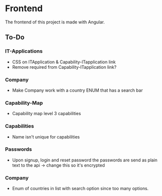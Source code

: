
# Frontend
The frontend of this project is made with Angular. 

## To-Do

### IT-Applications
* CSS on ITApplication & Capability-ITapplication link
* Remove required from Capability-ITapplication link?

### Company 
* Make Company work with a country ENUM that has a search bar

### Capability-Map
* Capability map level 3 capabilities

### Capabilities
* Name isn't unique for capabilities

### Passwords
* Upon signup, login and reset password the passwords are send as plain text to the api -> change this so it's encrypted

### Company
* Enum of countries in list with search option since too many options.